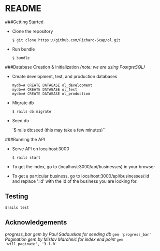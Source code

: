 # README


###Getting Started

- Clone the repository

      $ git clone https://github.com/Richard-Scap/ol.git

- Run bundle

      $ bundle

###Database Creation & Initialization *(note: we are using PostgreSQL)*

- Create development, test, and production databases
    ```
    mydb=# CREATE DATABASE ol_development
    mydb=# CREATE DATABASE ol_test
    mydb=# CREATE DATABASE ol_production
    ```

- Migrate db

  `$ rails db:migrate`

- Seed db

  `$ rails db:seed (this may take a few minutes)``

###Running the API

- Serve API on localhost:3000

  `$ rails start`

- To get the index, go to (localhost:3000/api/businesses) in your browser

- To get a particular business, go to localhost:3000/api/businesses/:id and replace ':id' with the id of the business you are looking for.

Testing
-------

  `$rails test`

Acknowledgements
----------------
*progress_bar gem by Paul Sadauskas for seeding db*
    `gem 'progress_bar'`
*Pagination gem by Mislav Marohnić for index end point*
    `gem 'will_paginate', '3.1.0'`
